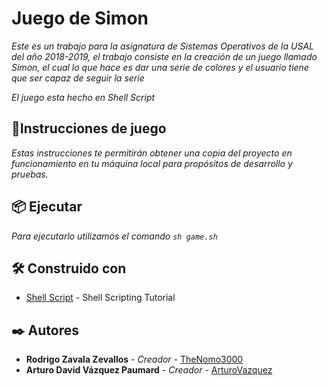 # Juego de Simon

_Este es un trabajo para la asignatura de Sistemas Operativos de la USAL del año 2018-2019, el trabajo consiste en la creación de un juego llamado Simon, el cual lo que hace es dar una serie de colores y el usuario tiene que ser capaz de seguir la serie_

_El juego esta hecho en Shell Script_

## 🚀Instrucciones de juego

_Estas instrucciones te permitirán obtener una copia del proyecto en funcionamiento en tu máquina local para propósitos de desarrollo y pruebas._

## 📦 Ejecutar 

_Para ejecutarlo utilizamos el comando `sh game.sh`_

## 🛠 Construido con 

* [Shell Script](https://www.shellscript.sh/) - Shell Scripting Tutorial

## ✒️ Autores

* **Rodrigo Zavala Zevallos** - *Creador* - [TheNomo3000](https://github.com/TheNomo3000)
* **Arturo David Vázquez Paumard** - *Creador* - [ArturoVazquez](https://github.com/ArturoVazquez)

